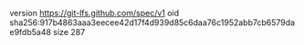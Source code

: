 version https://git-lfs.github.com/spec/v1
oid sha256:917b4863aaa3eecee42d17f4d939d85c6daa76c1952abb7cb6579dae9fdb5a48
size 287
